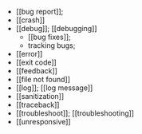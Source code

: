 - [[bug report]];
- [[crash]]
- [[debug]]; [[debugging]]
    - [[bug fixes]];
    - tracking bugs;
- [[error]]
- [[exit code]]
- [[feedback]]
- [[file not found]]
- [[log]]; [[log message]]
- [[sanitization]]
- [[traceback]]
- [[troubleshoot]]; [[troubleshooting]]
- [[unresponsive]]
